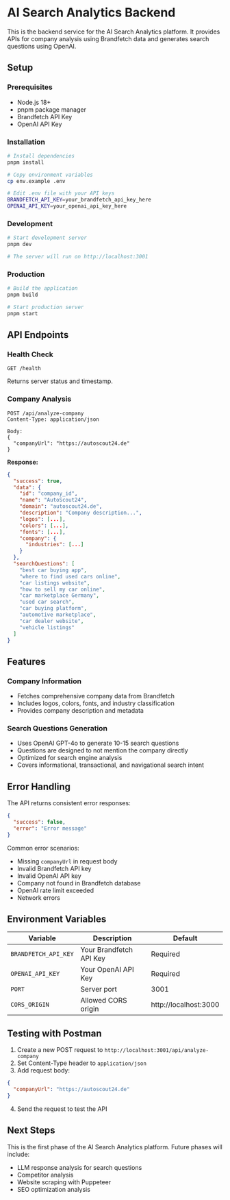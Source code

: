 # AI Search Analytics Backend

This is the backend service for the AI Search Analytics platform. It provides APIs for company analysis using Brandfetch data and generates search questions using OpenAI.

## Setup

### Prerequisites

- Node.js 18+
- pnpm package manager
- Brandfetch API Key
- OpenAI API Key

### Installation

```bash
# Install dependencies
pnpm install

# Copy environment variables
cp env.example .env

# Edit .env file with your API keys
BRANDFETCH_API_KEY=your_brandfetch_api_key_here
OPENAI_API_KEY=your_openai_api_key_here
```

### Development

```bash
# Start development server
pnpm dev

# The server will run on http://localhost:3001
```

### Production

```bash
# Build the application
pnpm build

# Start production server
pnpm start
```

## API Endpoints

### Health Check

```
GET /health
```

Returns server status and timestamp.

### Company Analysis

```
POST /api/analyze-company
Content-Type: application/json

Body:
{
  "companyUrl": "https://autoscout24.de"
}
```

**Response:**

```json
{
  "success": true,
  "data": {
    "id": "company_id",
    "name": "AutoScout24",
    "domain": "autoscout24.de",
    "description": "Company description...",
    "logos": [...],
    "colors": [...],
    "fonts": [...],
    "company": {
      "industries": [...]
    }
  },
  "searchQuestions": [
    "best car buying app",
    "where to find used cars online",
    "car listings website",
    "how to sell my car online",
    "car marketplace Germany",
    "used car search",
    "car buying platform",
    "automotive marketplace",
    "car dealer website",
    "vehicle listings"
  ]
}
```

## Features

### Company Information

- Fetches comprehensive company data from Brandfetch
- Includes logos, colors, fonts, and industry classification
- Provides company description and metadata

### Search Questions Generation

- Uses OpenAI GPT-4o to generate 10-15 search questions
- Questions are designed to not mention the company directly
- Optimized for search engine analysis
- Covers informational, transactional, and navigational search intent

## Error Handling

The API returns consistent error responses:

```json
{
  "success": false,
  "error": "Error message"
}
```

Common error scenarios:

- Missing `companyUrl` in request body
- Invalid Brandfetch API key
- Invalid OpenAI API key
- Company not found in Brandfetch database
- OpenAI rate limit exceeded
- Network errors

## Environment Variables

| Variable             | Description             | Default               |
| -------------------- | ----------------------- | --------------------- |
| `BRANDFETCH_API_KEY` | Your Brandfetch API Key | Required              |
| `OPENAI_API_KEY`     | Your OpenAI API Key     | Required              |
| `PORT`               | Server port             | 3001                  |
| `CORS_ORIGIN`        | Allowed CORS origin     | http://localhost:3000 |

## Testing with Postman

1. Create a new POST request to `http://localhost:3001/api/analyze-company`
2. Set Content-Type header to `application/json`
3. Add request body:

```json
{
  "companyUrl": "https://autoscout24.de"
}
```

4. Send the request to test the API

## Next Steps

This is the first phase of the AI Search Analytics platform. Future phases will include:

- LLM response analysis for search questions
- Competitor analysis
- Website scraping with Puppeteer
- SEO optimization analysis
